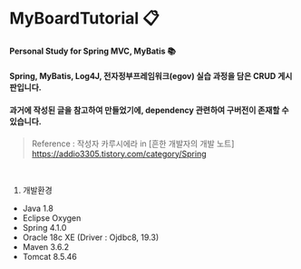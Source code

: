 MyBoardTutorial :clipboard:
===========================

#### Personal Study for Spring MVC, MyBatis :books: <br>
#### Spring, MyBatis, Log4J, 전자정부프레임워크(egov) 실습 과정을 담은 CRUD 게시판입니다.
#### 과거에 작성된 글을 참고하여 만들었기에, dependency 관련하여 구버전이 존재할 수 있습니다.


>Reference : 작성자 카루시에라 in [흔한 개발자의 개발 노트]
<https://addio3305.tistory.com/category/Spring>

<br>
   
1. 개발환경
  - Java 1.8
  - Eclipse Oxygen
  - Spring 4.1.0
  - Oracle 18c XE (Driver : Ojdbc8, 19.3)
  - Maven 3.6.2
  - Tomcat 8.5.46
